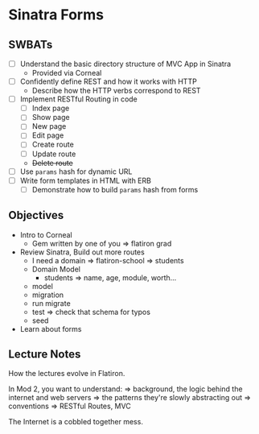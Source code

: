 Sinatra Forms
=============

## SWBATs

- [ ] Understand the basic directory structure of MVC App in Sinatra
  - Provided via Corneal
- [ ] Confidently define REST and how it works with HTTP
  - Describe how the HTTP verbs correspond to REST
- [ ] Implement RESTful Routing in code
  - [ ] Index page
  - [ ] Show page
  - [ ] New page
  - [ ] Edit page
  - [ ] Create route
  - [ ] Update route
  - ~~Delete route~~
- [ ] Use `params` hash for dynamic URL
- [ ] Write form templates in HTML with ERB
  - [ ] Demonstrate how to build `params` hash from forms

## Objectives

* Intro to Corneal
  - Gem written by one of you => flatiron grad
* Review Sinatra, Build out more routes
  - I need a domain => flatiron-school => students
  - Domain Model
    - students => name, age, module, worth...
  - model
  - migration
  - run migrate
  - test => check that schema for typos
  - seed
* Learn about forms

## Lecture Notes

How the lectures evolve in Flatiron.

In Mod 2, you want to understand:
=> background, the logic behind the internet and web servers
=> the patterns they're slowly abstracting out
  => conventions => RESTful Routes, MVC

The Internet is a cobbled together mess.
